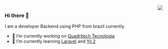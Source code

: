<img align='right' src="https://github-readme-stats.vercel.app/api?username=yurineves92&show_icons=true">

### Hi there 👋

I am a developer Backend using PHP from brazil currently.

- 🔭 I’m currently working on [Quadritech Tecnologia](http://quadritech.com.br/)
- 🌱 I’m currently learning [Laravel](https://laravel.com/) and [Yii 2](https://www.yiiframework.com/)
